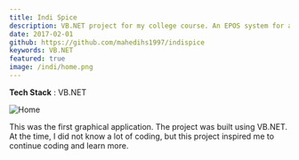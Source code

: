 ```yaml
---
title: Indi Spice
description: VB.NET project for my college course. An EPOS system for a specific restaurant.
date: 2017-02-01
github: https://github.com/mahedihs1997/indispice
keywords: VB.NET
featured: true
image: /indi/home.png
---
```

**Tech Stack** : VB.NET

![Home](indi/home.png)

This was the first graphical application. The project was built using VB.NET. At the time, I did not know a lot of coding, but this project inspired me to continue coding and learn more.